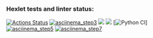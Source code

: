 ### Hexlet tests and linter status:
[![Actions Status](https://github.com/Dddarknight/python-project-lvl2/workflows/hexlet-check/badge.svg)](https://github.com/Dddarknight/python-project-lvl2/actions)
[![asciinema_step3](https://github.com/Dddarknight/python-project-lvl2/actions/workflows/asciinema/badge.svg)](https://asciinema.org/a/qS9WE7aDjxpUcSKhyjFfAupZO)
<a href="https://codeclimate.com/github/Dddarknight/python-project-lvl2/maintainability"><img src="https://api.codeclimate.com/v1/badges/f28009ac853edfa39fe8/maintainability" /></a>
<a href="https://codeclimate.com/github/Dddarknight/python-project-lvl2/test_coverage"><img src="https://api.codeclimate.com/v1/badges/f28009ac853edfa39fe8/test_coverage" /></a>
[![Python CI](https://github.com/Dddarknight/python-project-lvl2/actions/workflows/pyci.yml/badge.svg)]
[![asciinema_step5](https://github.com/Dddarknight/python-project-lvl2/actions/workflows/asciinema/badge.svg)](https://asciinema.org/a/uDMhhPOkAeU8FJ3DfclsJB4Uh)
[![asciinema_step7](https://github.com/Dddarknight/python-project-lvl2/actions/workflows/asciinema/badge.svg)](https://asciinema.org/a/9UOYdo38pVChW3xI1QQ9OjIxJ)
